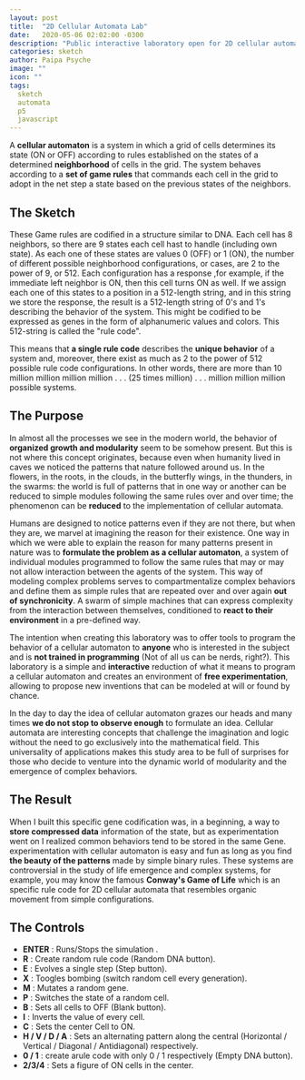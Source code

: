 ```yaml
---
layout: post
title:  "2D Cellular Automata Lab"
date:   2020-05-06 02:02:00 -0300
description: "Public interactive laboratory open for 2D cellular automata experimentation and scientific outreach."
categories: sketch
author: Paipa Psyche
image: ""
icon: ""
tags:
  sketch
  automata
  p5
  javascript
---
```

A **cellular automaton** is a system in which a grid of cells determines its state (ON or OFF) according to rules established on the states of a determined **neighborhood** of cells in the grid. The system behaves according to a **set of game rules** that commands each cell in the grid to adopt in the net step a state based on the previous states of the neighbors.

## The Sketch

These Game rules are codified in a structure similar to DNA. Each cell has 8 neighbors, so there are 9 states each cell hast to handle (including own state). As each one of these states are values 0 (OFF) or 1 (ON), the number of different possible neighborhood configurations, or cases, are 2 to the power of 9, or 512. Each configuration has a response ,for example, if the immediate  left neighbor is ON, then this cell turns ON as well. If we assign each one of this states to a position in a 512-length string, and in this string we store the response, the result is a 512-length string of 0's and 1's describing the behavior of the system. This might be codified to be expressed as genes in the form of alphanumeric values and colors. This 512-string is called the "rule code".

This means that **a single rule code** describes the **unique behavior** of a system and, moreover, there exist as much as 2 to the power of 512 possible rule code configurations. In other words, there are more than 10 million million million million . . . (25 times million) . . . million million million possible systems.



## The Purpose
In almost all the processes we see in the modern world, the behavior of **organized growth and modularity** seem to be somehow present. But this is not where this concept originates, because even when humanity lived in caves we noticed the patterns that nature followed around us. In the flowers, in the roots, in the clouds, in the butterfly wings, in the thunders, in the swarms: the world is full of patterns that in one way or another can be reduced to simple modules following the same rules over and over time; the phenomenon can be **reduced** to the implementation of cellular automata.

Humans are designed to notice patterns even if they are not there, but when they are, we marvel at imagining the reason for their existence. One way in which we were able to explain the reason for many patterns present in nature was to **formulate the problem as a cellular automaton**, a system of individual modules programmed to follow the same rules that may or may not allow interaction between the agents of the system. This way of modeling complex problems serves to compartmentalize complex behaviors and define them as simple rules that are repeated over and over again **out of synchronicity**. A swarm of simple machines that can express complexity from the interaction between themselves, conditioned to **react to their environment** in a pre-defined way.

The intention when creating this laboratory was to offer tools to program the behavior of a cellular automaton to **anyone** who is interested in the subject and is **not trained in programming** (Not of all us can be nerds, right?). This laboratory is a simple and **interactive** reduction of what it means to program a cellular automaton and creates an environment of **free experimentation**, allowing to propose new inventions that can be modeled at will or found by chance.

In the day to day the idea of ​​cellular automaton grazes our heads and many times **we do not stop to observe enough** to formulate an idea. Cellular automata are interesting concepts that challenge the imagination and logic without the need to go exclusively into the mathematical field. This universality of applications makes this study area to be full of surprises for those who decide to venture into the dynamic world of modularity and the emergence of complex behaviors.




## The Result


When I built this specific gene codification was, in a beginning, a way to **store compressed data** information of the state, but as experimentation went on I realized common behaviors tend to be stored in the same Gene. experimentation with cellular automaton is easy and fun as long as you find **the beauty of the patterns** made by simple binary rules. These systems are controversial in the study of life emergence and complex systems, for example, you may know the famous **Conway's Game of Life** which is an specific rule code for 2D cellular automata that resembles organic movement from simple configurations.

## The Controls
* **ENTER** : Runs/Stops the simulation .
* **R** : Create random rule code (Random DNA button).
* **E** : Evolves a single step (Step button).
* **X** : Toogles bombing (switch random cell every generation).
* **M** : Mutates a random gene.
* **P** : Switches the state of a random cell.
* **B** : Sets all cells to OFF (Blank button).
* **I** : Inverts the value of every cell.
* **C** : Sets the center Cell to ON.
* **H / V / D / A** : Sets an alternating pattern along the central (Horizontal / Vertical / Diagonal / Antidiagonal) respectively.
* **0 / 1** : create arule code with only 0 / 1 respectively (Empty DNA button).
* **2/3/4** : Sets a figure of ON cells in the center.
